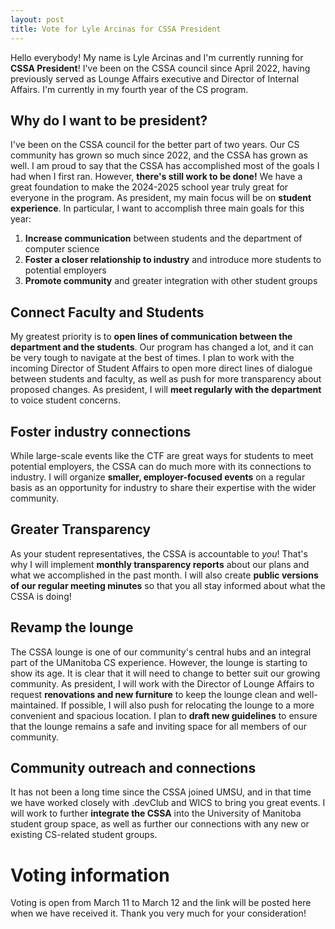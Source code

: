 ```yaml
---
layout: post
title: Vote for Lyle Arcinas for CSSA President
---
```


Hello everybody! My name is Lyle Arcinas and I'm currently running for **CSSA President**! I've been on the CSSA council since April 2022, having previously served as Lounge Affairs executive and Director of Internal Affairs. I'm currently in my fourth year of the CS program. 
## Why do I want to be president?
I've been on the CSSA council for the better part of two years. Our CS community has grown so much since 2022, and the CSSA has grown as well. I am proud to say that the CSSA has accomplished most of the goals I had when I first ran. However, **there's still work to be done!** We have a great foundation to make the 2024-2025 school year truly great for everyone in the program. As president, my main focus will be on **student experience**. In particular, I want to accomplish three main goals for this year:

1. **Increase communication** between students and the department of computer science
2. **Foster a closer relationship to industry** and introduce more students to potential employers
3. **Promote community** and greater integration with other student groups
## Connect Faculty and Students
My greatest priority is to **open lines of communication between the department and the students**. Our program has changed a lot, and it can be very tough to navigate at the best of times. I plan to work with the incoming Director of Student Affairs to open more direct lines of dialogue between students and faculty, as well as push for more transparency about proposed changes. As president, I will **meet regularly with the department** to voice student concerns. 


## Foster industry connections
While large-scale events like the CTF are great ways for students to meet potential employers, the CSSA can do much more with its connections to industry. I will organize **smaller, employer-focused events** on a regular basis as an opportunity for industry to share their expertise with the wider community. 
## Greater Transparency 
As your student representatives, the CSSA is accountable to *you*! That's why I will implement **monthly transparency reports** about our plans and what we accomplished in the past month. I will also create **public versions of our regular meeting minutes** so that you all stay informed about what the CSSA is doing!
## Revamp the lounge
The CSSA lounge is one of our community's central hubs and an integral part of the UManitoba CS experience. However, the lounge is starting to show its age. It is clear that it will need to change to better suit our growing community. As president, I will work with the Director of Lounge Affairs to request **renovations and new furniture** to keep the lounge clean and well-maintained. If possible, I will also push for relocating the lounge to a more convenient and spacious location. I plan to **draft new guidelines** to ensure that the lounge remains a safe and inviting space for all members of our community.
## Community outreach and connections
It has not been a long time since the CSSA joined UMSU, and in that time we have worked closely with .devClub and WICS to bring you great events. I will work to further **integrate the CSSA** into the University of Manitoba student group space, as well as further our connections with any new or existing CS-related student groups.
# Voting information
Voting is open from March 11 to March 12 and the link will be posted here when we have received it. Thank you very much for your consideration!
